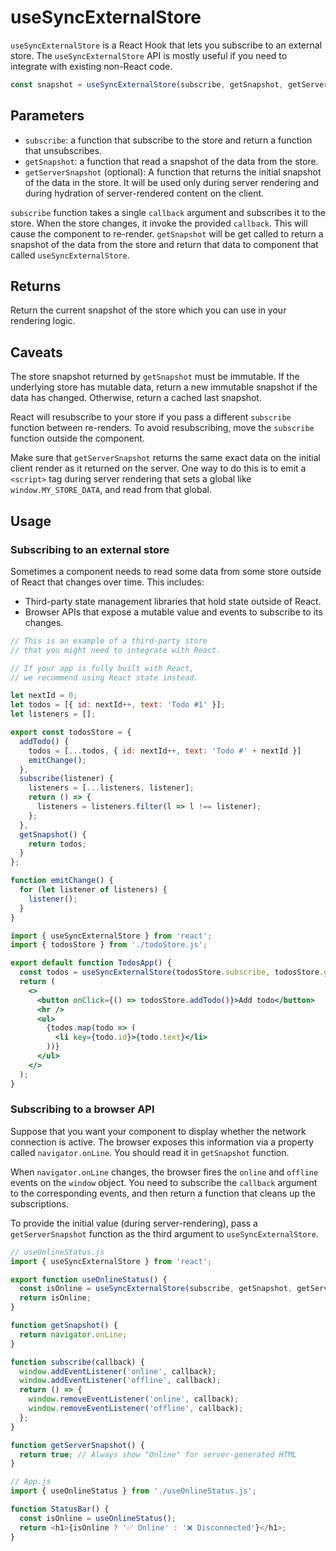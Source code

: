 # useSyncExternalStore

`useSyncExternalStore` is a React Hook that lets you subscribe to an external store. The `useSyncExternalStore` API is mostly useful if you need to integrate with existing non-React code.

```js
const snapshot = useSyncExternalStore(subscribe, getSnapshot, getServerSnapshot?)
```


## Parameters

- `subscribe`: a function that subscribe to the store and return a function that unsubscribes.
- `getSnapshot`: a function that read a snapshot of the data from the store.
- `getServerSnapshot` (optional): A function that returns the initial snapshot of the data in the store. It will be used only during server rendering and during hydration of server-rendered content on the client.

`subscribe` function takes a single `callback` argument and subscribes it to the store. When the store changes, it invoke the provided `callback`. This will cause the component to re-render. `getSnapshot` will be get called to return a snapshot of the data from the store and return that data to component that called `useSyncExternalStore`.


## Returns 

Return the current snapshot of the store which you can use in your rendering logic.


## Caveats 

The store snapshot returned by `getSnapshot` must be immutable. If the underlying store has mutable data, return a new immutable snapshot if the data has changed. Otherwise, return a cached last snapshot.

React will resubscribe to your store if you pass a different `subscribe` function between re-renders. To avoid resubscribing, move the `subscribe` function outside the component.

Make sure that `getServerSnapshot` returns the same exact data on the initial client render as it returned on the server. One way to do this is to emit a `<script>` tag during server rendering that sets a global like `window.MY_STORE_DATA`, and read from that global.


## Usage

### Subscribing to an external store 

Sometimes a component needs to read some data from some store outside of React that changes over time. This includes:

- Third-party state management libraries that hold state outside of React.
- Browser APIs that expose a mutable value and events to subscribe to its changes.

```js
// This is an example of a third-party store
// that you might need to integrate with React.

// If your app is fully built with React,
// we recommend using React state instead.

let nextId = 0;
let todos = [{ id: nextId++, text: 'Todo #1' }];
let listeners = [];

export const todosStore = {
  addTodo() {
    todos = [...todos, { id: nextId++, text: 'Todo #' + nextId }]
    emitChange();
  },
  subscribe(listener) {
    listeners = [...listeners, listener];
    return () => {
      listeners = listeners.filter(l => l !== listener);
    };
  },
  getSnapshot() {
    return todos;
  }
};

function emitChange() {
  for (let listener of listeners) {
    listener();
  }
}
```

```jsx
import { useSyncExternalStore } from 'react';
import { todosStore } from './todoStore.js';

export default function TodosApp() {
  const todos = useSyncExternalStore(todosStore.subscribe, todosStore.getSnapshot);
  return (
    <>
      <button onClick={() => todosStore.addTodo()}>Add todo</button>
      <hr />
      <ul>
        {todos.map(todo => (
          <li key={todo.id}>{todo.text}</li>
        ))}
      </ul>
    </>
  );
}
```


### Subscribing to a browser API

Suppose that you want your component to display whether the network connection is active. The browser exposes this information via a property called `navigator.onLine`. You should read it in `getSnapshot` function.

When `navigator.onLine` changes, the browser fires the `online` and `offline` events on the `window` object. You need to subscribe the `callback` argument to the corresponding events, and then return a function that cleans up the subscriptions.

To provide the initial value (during server-rendering), pass a `getServerSnapshot` function as the third argument to `useSyncExternalStore`.

```js
// useOnlineStatus.js
import { useSyncExternalStore } from 'react';

export function useOnlineStatus() {
  const isOnline = useSyncExternalStore(subscribe, getSnapshot, getServerSnapshot);
  return isOnline;
}

function getSnapshot() {
  return navigator.onLine;
}

function subscribe(callback) {
  window.addEventListener('online', callback);
  window.addEventListener('offline', callback);
  return () => {
    window.removeEventListener('online', callback);
    window.removeEventListener('offline', callback);
  };
}

function getServerSnapshot() {
  return true; // Always show "Online" for server-generated HTML
}
```

```js
// App.js
import { useOnlineStatus } from './useOnlineStatus.js';

function StatusBar() {
  const isOnline = useOnlineStatus();
  return <h1>{isOnline ? '✅ Online' : '❌ Disconnected'}</h1>;
}
```
